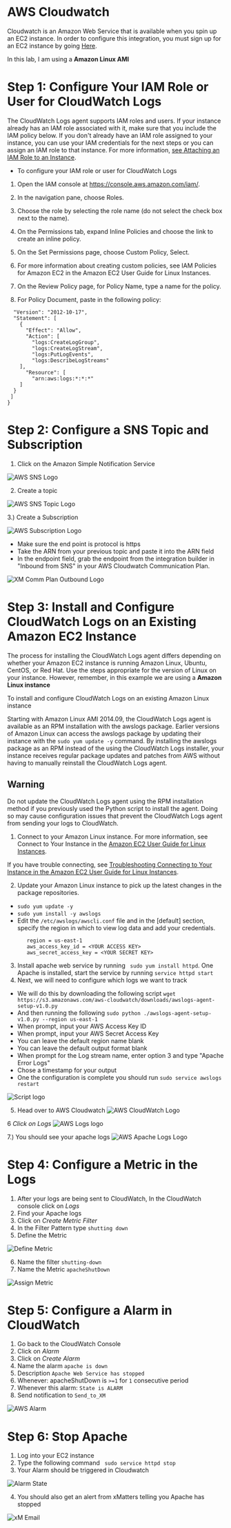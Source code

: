 # AWS Cloudwatch
  Cloudwatch is an Amazon Web Service that is available when you spin up an EC2 instance. In order to configure this integration, you must sign up for an EC2 instance by going [Here](https://www.amazon.com/ap/signin?openid.assoc_handle=aws&openid.return_to=https%3A%2F%2Fsignin.aws.amazon.com%2Foauth%3Fresponse_type%3Dcode%26client_id%3Darn%253Aaws%253Aiam%253A%253A015428540659%253Auser%252Fiam%26redirect_uri%3Dhttps%253A%252F%252Fconsole.aws.amazon.com%252Fiam%252Fhome%253Fstate%253DhashArgs%252523%25252Fhome%2526isauthcode%253Dtrue%26noAuthCookie%3Dtrue&openid.mode=checkid_setup&openid.ns=http%3A%2F%2Fspecs.openid.net%2Fauth%2F2.0&openid.identity=http%3A%2F%2Fspecs.openid.net%2Fauth%2F2.0%2Fidentifier_select&openid.claimed_id=http%3A%2F%2Fspecs.openid.net%2Fauth%2F2.0%2Fidentifier_select&action=&disableCorpSignUp=&clientContext=&marketPlaceId=&poolName=&authCookies=&pageId=aws.ssop&siteState=registered%2Cen_US&accountStatusPolicy=P1&sso=&openid.pape.preferred_auth_policies=MultifactorPhysical&openid.pape.max_auth_age=120&openid.ns.pape=http%3A%2F%2Fspecs.openid.net%2Fextensions%2Fpape%2F1.0&server=%2Fap%2Fsignin%3Fie%3DUTF8&accountPoolAlias=&forceMobileApp=0&language=en_US&forceMobileLayout=0).
  
In this lab, I am using a **Amazon Linux AMI**


# Step 1: Configure Your IAM Role or User for CloudWatch Logs

The CloudWatch Logs agent supports IAM roles and users. If your instance already has an IAM role associated with it, make sure that you include the IAM policy below. If you don't already have an IAM role assigned to your instance, you can use your IAM credentials for the next steps or you can assign an IAM role to that instance. For more information, [see Attaching an IAM Role to an Instance](http://docs.aws.amazon.com/AWSEC2/latest/UserGuide/iam-roles-for-amazon-ec2.html#attach-iam-role).

* To configure your IAM role or user for CloudWatch Logs

1. Open the IAM console at https://console.aws.amazon.com/iam/.

1. In the navigation pane, choose Roles.

1. Choose the role by selecting the role name (do not select the check box next to the name).

1. On the Permissions tab, expand Inline Policies and choose the link to create an inline policy.

1. On the Set Permissions page, choose Custom Policy, Select.

1. For more information about creating custom policies, see IAM Policies for Amazon EC2 in the Amazon EC2 User Guide for Linux Instances.

1. On the Review Policy page, for Policy Name, type a name for the policy.

1. For Policy Document, paste in the following policy:

``` {
  "Version": "2012-10-17",
  "Statement": [
    {
      "Effect": "Allow",
      "Action": [
        "logs:CreateLogGroup",
        "logs:CreateLogStream",
        "logs:PutLogEvents",
        "logs:DescribeLogStreams"
    ],
      "Resource": [
        "arn:aws:logs:*:*:*"
    ]
  }
 ]
}
```


# Step 2: Configure a SNS Topic and Subscription

1. Click on the Amazon Simple Notification Service

![AWS SNS Logo](https://github.com/mpeters413/AWScloudwatch-docker/blob/master/awsSNS.png?raw=true)

2. Create a topic


![AWS SNS Topic Logo](https://github.com/mpeters413/AWScloudwatch-docker/blob/master/awsTopic.png?raw=true)

3.) Create a Subscription 


![AWS Subscription Logo](https://github.com/mpeters413/AWScloudwatch-docker/blob/master/ansSubscription.png?raw=true)

* Make sure the end point is protocol is https
* Take the ARN from your previous topic and paste it into the ARN field
* In the endpoint field, grab the endpoint from the integration builder in "Inbound from SNS" in your AWS Cloudwatch Communication Plan.

![XM Comm Plan Outbound Logo](https://github.com/mpeters413/AWScloudwatch-docker/blob/master/outboundXM.png?raw=true)




# Step 3: Install and Configure CloudWatch Logs on an Existing Amazon EC2 Instance

The process for installing the CloudWatch Logs agent differs depending on whether your Amazon EC2 instance is running Amazon Linux, Ubuntu, CentOS, or Red Hat. Use the steps appropriate for the version of Linux on your instance. However, remember, in this example we are using a **Amazon Linux instance**

To install and configure CloudWatch Logs on an existing Amazon Linux instance

Starting with Amazon Linux AMI 2014.09, the CloudWatch Logs agent is available as an RPM installation with the awslogs package. Earlier versions of Amazon Linux can access the awslogs package by updating their instance with the ```sudo yum update -y``` command. By installing the awslogs package as an RPM instead of the using the CloudWatch Logs installer, your instance receives regular package updates and patches from AWS without having to manually reinstall the CloudWatch Logs agent.

## Warning
Do not update the CloudWatch Logs agent using the RPM installation method if you previously used the Python script to install the agent. Doing so may cause configuration issues that prevent the CloudWatch Logs agent from sending your logs to CloudWatch.
1. Connect to your Amazon Linux instance. For more information, see Connect to Your Instance in the [Amazon EC2 User Guide for Linux Instances](http://docs.aws.amazon.com/AWSEC2/latest/UserGuide/EC2_GetStarted.html#ec2-connect-to-instance-linux).

If you have trouble connecting, see [Troubleshooting Connecting to Your Instance in the Amazon EC2 User Guide for Linux Instances](http://docs.aws.amazon.com/AWSEC2/latest/UserGuide/TroubleshootingInstancesConnecting.html).

2. Update your Amazon Linux instance to pick up the latest changes in the package repositories.
* `sudo yum update -y`
* `sudo yum install -y awslogs`
* Edit the `/etc/awslogs/awscli.conf` file and in the [default] section, specify the region in which to view log data and add your credentials.
  ```
     region = us-east-1
     aws_access_key_id = <YOUR ACCESS KEY>
     aws_secret_access_key = <YOUR SECRET KEY> 
     ```
3. Install apache web service by running ` sudo yum install httpd`. One Apache is installed, start the service by running `service httpd start`
4. Next, we will need to configure which logs we want to track
* We will do this by downloading the following script `wget https://s3.amazonaws.com/aws-cloudwatch/downloads/awslogs-agent-setup-v1.0.py`
* And then running the following `sudo python ./awslogs-agent-setup-v1.0.py --region us-east-1`
* When prompt, input your AWS Access Key ID
* When prompt, input your AWS Secret Access Key
* You can leave the default region name blank
* You can leave the default output format blank
* When prompt for the Log stream name, enter option 3 and type "Apache Error Logs"
* Chose a timestamp for your output
* One the configuration is complete you should run `sudo service awslogs restart`

![Script logo](https://github.com/mpeters413/AWScloudwatch-docker/blob/master/pythonScript.png?raw=true)

5. Head over to AWS Cloudwatch
![AWS CloudWatch Logo](https://github.com/mpeters413/AWScloudwatch-docker/blob/master/cloudWatchAWS.png?raw=true)

6 *Click on Logs*
![AWS Logs logo](https://github.com/mpeters413/AWScloudwatch-docker/blob/master/awsLogsImage.png?raw=true)

7.) You should see your apache logs 
![AWS Apache Logs Logo](https://github.com/mpeters413/AWScloudwatch-docker/blob/master/logImage.png?raw=true)

# Step 4: Configure a Metric in the Logs
1. After your logs are being sent to CloudWatch, In the CloudWatch console click on *Logs*
2. Find your Apache logs
3. Click on *Create Metric Filter*
4. In the Filter Pattern type `shutting down`
5. Define the Metric

![Define Metric](https://github.com/mpeters413/AWScloudwatch-docker/blob/master/defineMetric.png?raw=true)


6. Name the filter `shutting-down`
7. Name the Metric `apacheShutDown`

![Assign Metric](https://github.com/mpeters413/AWScloudwatch-docker/blob/master/assignMetric.png?raw=true)



# Step 5: Configure a Alarm in CloudWatch

1. Go back to the CloudWatch Console
2. Click on *Alarm*
3. Click on *Create Alarm*
4. Name the alarm `apache is down`
5. Description `Apache Web Service has stopped`
6. Whenever: apacheShutDown is ` >=1 ` for ` 1 ` consecutive period
7. Whenever this alarm: `State is ALARM`
8. Send notification to `Send_to_XM`

![AWS Alarm](https://github.com/mpeters413/AWScloudwatch-docker/blob/master/alarm.png?raw=true)


# Step 6: Stop Apache

1. Log into your EC2 instance
2. Type the following command ` sudo service httpd stop`
3. Your Alarm should be triggered in Cloudwatch

![Alarm State](https://github.com/mpeters413/AWScloudwatch-docker/blob/master/alarmState.png?raw=true)

4. You should also get an alert from xMatters telling you Apache has stopped

![xM Email](https://github.com/mpeters413/AWScloudwatch-docker/blob/master/e-mail%20alert.png?raw=true)




